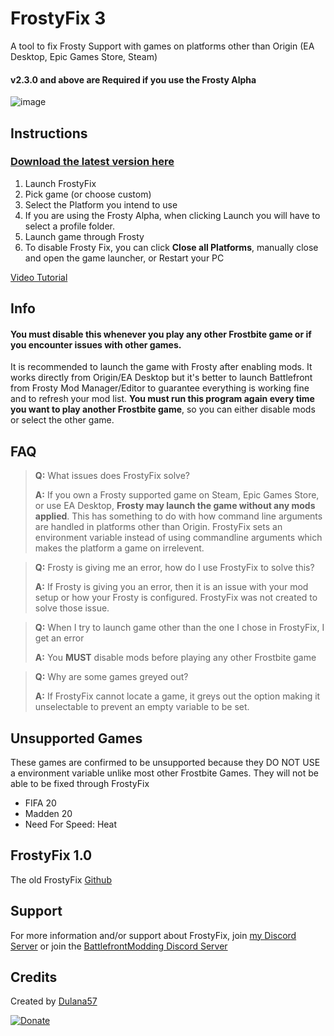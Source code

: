 # FrostyFix 3
A tool to fix Frosty Support with games on platforms other than Origin (EA Desktop, Epic Games Store, Steam)
#### v2.3.0 and above are Required if you use the Frosty Alpha

![image](https://i.imgur.com/hgtCpqQ.png)

## Instructions

### [Download the latest version here](https://github.com/Dulana57/FrostyFix/releases)

1. Launch FrostyFix
2. Pick game (or choose custom)
3. Select the Platform you intend to use
4. If you are using the Frosty Alpha, when clicking Launch you will have to select a profile folder.
5. Launch game through Frosty
6. To disable Frosty Fix, you can click **Close all Platforms**, manually close and open the game launcher, or Restart your PC

[Video Tutorial](https://youtu.be/N_b7J1NPYD0)

## Info
#### **You must disable this whenever you play any other Frostbite game or if you encounter issues with other games.**
It is recommended to launch the game with Frosty after enabling mods.
It works directly from Origin/EA Desktop but it's better to launch Battlefront from Frosty Mod Manager/Editor to guarantee everything is working fine and to refresh your mod list.
**You must run this program again every time you want to play another Frostbite game**, so you can either disable mods or select the other game.

## FAQ

> **Q:** What issues does FrostyFix solve?
> 
> **A:** If you own a Frosty supported game on Steam, Epic Games Store, or use EA Desktop, **Frosty may launch the game without any mods applied**. This has something to do with how command line arguments are handled in platforms other than Origin. FrostyFix sets an environment variable instead of using commandline arguments which makes the platform a game on irrelevent.

> **Q:** Frosty is giving me an error, how do I use FrostyFix to solve this?
> 
> **A:** If Frosty is giving you an error, then it is an issue with your mod setup or how your Frosty is configured. FrostyFix was not created to solve those issue.

> **Q:** When I try to launch game other than the one I chose in FrostyFix, I get an error
> 
> **A:** You **MUST** disable mods before playing any other Frostbite game 

> **Q:** Why are some games greyed out?
> 
> **A:** If FrostyFix cannot locate a game, it greys out the option making it unselectable to prevent an empty variable to be set.

## Unsupported Games
These games are confirmed to be unsupported because they DO NOT USE a environment variable unlike most other Frostbite Games. They will not be able to be fixed through FrostyFix
- FIFA 20
- Madden 20
- Need For Speed: Heat

## FrostyFix 1.0
The old FrostyFix [Github](https://github.com/Dulana57/FrostyFix-Old)

## Support
For more information and/or support about FrostyFix, join [my Discord Server](https://discord.gg/57sJ6fj) or join the [BattlefrontModding Discord Server](https://discord.gg/EzXSJfUDmq)

## Credits
Created by [Dulana57](https://Dulana57.com)

[![Donate](https://img.shields.io/badge/Donate-Paypal-informational?style=for-the-badge)](https://www.paypal.me/DulanaG)
